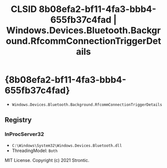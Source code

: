 ﻿---
title: "CLSID 8b08efa2-bf11-4fa3-bbb4-655fb37c4fad | Windows.Devices.Bluetooth.Background.RfcommConnectionTriggerDetails"
excerpt: What is COM-Object CLSID 8b08efa2-bf11-4fa3-bbb4-655fb37c4fad?
---

# {8b08efa2-bf11-4fa3-bbb4-655fb37c4fad}

* `Windows.Devices.Bluetooth.Background.RfcommConnectionTriggerDetails`

## Registry


### InProcServer32

* `C:\Windows\System32\Windows.Devices.Bluetooth.dll`
* ThreadingModel: `Both`

MIT License. Copyright (c) 2021 Strontic.


